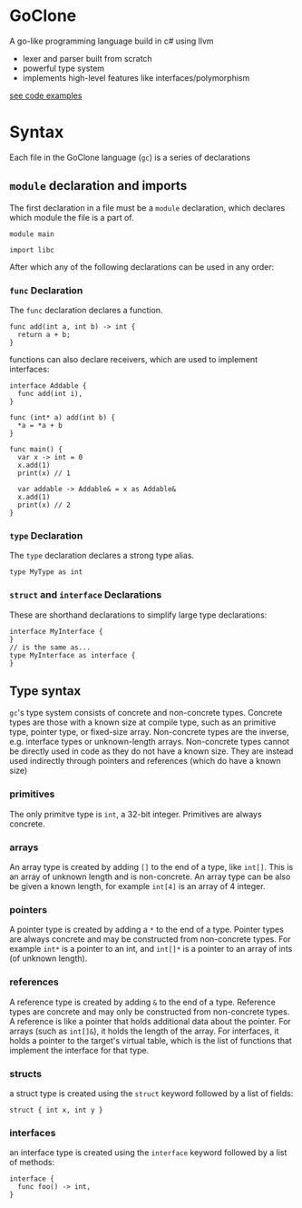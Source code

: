 # GoClone
A go-like programming language build in c# using llvm

- lexer and parser built from scratch
- powerful type system
- implements high-level features like interfaces/polymorphism

[see code examples](https://github.com/Redninja106/GoClone/tree/master/GoClone/code)

# Syntax

Each file in the GoClone language (`gc`) is a series of declarations

## `module` declaration and imports

The first declaration in a file must be a `module` declaration, which declares which module the file is a part of.

```
module main

import libc
```

After which any of the following declarations can be used in any order:

### `func` Declaration

The `func` declaration declares a function.

```
func add(int a, int b) -> int {
  return a + b;
}
```

functions can also declare receivers, which are used to implement interfaces:

```
interface Addable {
  func add(int i),
}

func (int* a) add(int b) {
  *a = *a + b
}

func main() {
  var x -> int = 0
  x.add(1)
  print(x) // 1

  var addable -> Addable& = x as Addable&
  x.add(1)
  print(x) // 2
}
```

### `type` Declaration

The `type` declaration declares a strong type alias.

```
type MyType as int
```

### `struct` and `interface` Declarations

These are shorthand declarations to simplify large type declarations:

```
interface MyInterface {
}
// is the same as...
type MyInterface as interface {
}
```

## Type syntax
`gc`'s type system consists of concrete and non-concrete types. Concrete types are those with a known size at compile type, such as an primitive type, 
pointer type, or fixed-size array. Non-concrete types are the inverse, e.g. interface types or unknown-length arrays.
Non-concrete types cannot be directly used in code as they do not have a known size. They are instead used indirectly through pointers and references (which do have a known size)

### primitives

The only primitve type is `int`, a 32-bit integer. Primitives are always concrete.

### arrays

An array type is created by adding `[]` to the end of a type, like `int[]`. This is an array of unknown length and is non-concrete.
An array type can be also be given a known length, for example `int[4]` is an array of 4 integer.

### pointers

A pointer type is created by adding a `*` to the end of a type. Pointer types are always concrete and may be constructed from non-concrete types.
For example `int*` is a pointer to an int, and `int[]*` is a pointer to an array of ints (of unknown length).

### references

A reference type is created by adding `&` to the end of a type. Reference types are concrete and may only be constructed from non-concrete types.
A reference is like a pointer that holds additional data about the pointer. For arrays (such as `int[]&`), it holds the length of the array. For 
interfaces, it holds a pointer to the target's virtual table, which is the list of functions that implement the interface for that type. 

### structs

a struct type is created using the `struct` keyword followed by a list of fields:
```
struct { int x, int y }
```

### interfaces
an interface type is created using the `interface` keyword followed by a list of methods:
```
interface {
  func foo() -> int,
}
```










